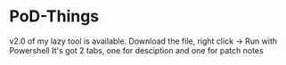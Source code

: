 # PoD-Things
v2.0 of my lazy tool is available.
Download the file, right click -> Run with Powershell
It's got 2 tabs, one for desciption and one for patch notes
